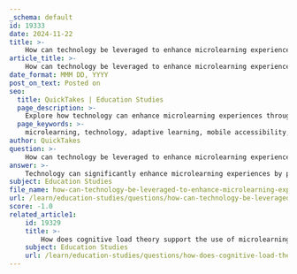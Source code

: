 ```yaml
---
_schema: default
id: 19333
date: 2024-11-22
title: >-
    How can technology be leveraged to enhance microlearning experiences?
article_title: >-
    How can technology be leveraged to enhance microlearning experiences?
date_format: MMM DD, YYYY
post_on_text: Posted on
seo:
  title: QuickTakes | Education Studies
  page_description: >-
    Explore how technology can enhance microlearning experiences through adaptive systems, mobile access, gamification, active recall techniques, content creation tools, and data analytics.
  page_keywords: >-
    microlearning, technology, adaptive learning, mobile accessibility, gamification, active recall, content creation, data analytics, learning management systems
author: QuickTakes
question: >-
    How can technology be leveraged to enhance microlearning experiences?
answer: >-
    Technology can significantly enhance microlearning experiences by providing flexible, engaging, and adaptive learning environments. Here are several ways technology can be leveraged to improve microlearning:\n\n1. **Adaptive Learning Systems**: Technologies such as adaptive microlearning (AML) systems can track and analyze learner performance in real-time. These systems adjust the difficulty and complexity of content based on cognitive load theory, ensuring that learners are neither overwhelmed nor under-challenged. This personalized approach helps maintain optimal cognitive processing and enhances learning adaptability, making it particularly effective for in-service personnel and other adult learners.\n\n2. **Mobile Accessibility**: Microlearning is inherently suited for mobile platforms, allowing learners to access bite-sized content during short breaks or commutes. This flexibility aligns with the busy schedules of modern learners, enabling them to engage with educational material whenever convenient. Mobile learning applications can deliver content in various formats, such as videos, quizzes, and interactive scenarios, which cater to different learning preferences.\n\n3. **Engagement through Gamification**: Incorporating gamification elements into microlearning platforms can increase learner engagement. Features such as scenario-based challenges, immediate feedback, and rewards for progress can motivate learners to participate actively and retain information more effectively. For instance, applications like Qstream provide real-time analytics and coaching, enhancing job performance through engaging learning experiences.\n\n4. **Active Recall Techniques**: Technology can facilitate active recall, a powerful learning strategy that enhances retention. Microlearning platforms can incorporate spaced repetition algorithms, prompting learners to revisit material at strategically timed intervals. This method leverages the forgetting curve phenomenon, reinforcing concepts and improving long-term memory retention.\n\n5. **Content Creation Tools**: Many microlearning platforms, such as iSpring Learn, offer built-in authoring tools that allow educators and trainers to create responsive and interactive learning content quickly. This ease of content creation enables organizations to develop tailored microlearning experiences that meet specific training needs, ensuring relevance and applicability.\n\n6. **Data Analytics**: Utilizing data analytics within microlearning platforms can provide insights into learner behavior and performance. By analyzing engagement metrics and retention rates, educators can refine their content and strategies to better meet the needs of their learners, ultimately enhancing the educational impact of microlearning initiatives.\n\n7. **Integration with Learning Management Systems (LMS)**: Microlearning can be effectively integrated into existing LMS platforms, allowing for a seamless learning experience. This integration enables organizations to track learner progress, manage content delivery, and assess the effectiveness of microlearning strategies within a broader educational framework.\n\nIn summary, leveraging technology in microlearning not only enhances the learning experience but also promotes knowledge retention and application of skills. By utilizing adaptive systems, mobile accessibility, gamification, active recall techniques, content creation tools, data analytics, and LMS integration, educators can create impactful microlearning environments that cater to the diverse needs of learners.
subject: Education Studies
file_name: how-can-technology-be-leveraged-to-enhance-microlearning-experiences.md
url: /learn/education-studies/questions/how-can-technology-be-leveraged-to-enhance-microlearning-experiences
score: -1.0
related_article1:
    id: 19329
    title: >-
        How does cognitive load theory support the use of microlearning?
    subject: Education Studies
    url: /learn/education-studies/questions/how-does-cognitive-load-theory-support-the-use-of-microlearning
---
```


&nbsp;